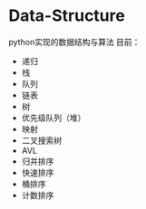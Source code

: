 # Data-Structure
python实现的数据结构与算法
目前：
* 递归
* 栈
* 队列
* 链表
* 树
* 优先级队列（堆）
* 映射
* 二叉搜索树
* AVL
* 归并排序
* 快速排序
* 桶排序
* 计数排序
